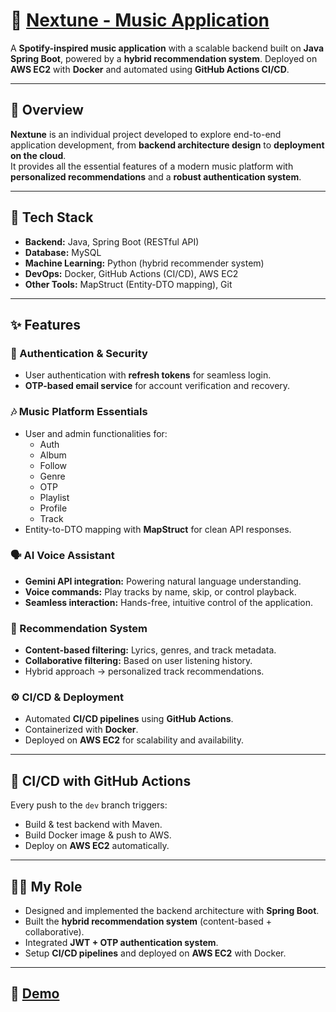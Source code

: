 # 🎵 [Nextune - Music Application](https://nextune.ddnsgeek.com/)

A **Spotify-inspired music application** with a scalable backend built on **Java Spring Boot**, powered by a **hybrid recommendation system**. Deployed on **AWS EC2** with **Docker** and automated using **GitHub Actions CI/CD**.

---

## 📌 Overview

**Nextune** is an individual project developed to explore end-to-end application development, from **backend architecture design** to **deployment on the cloud**.  
It provides all the essential features of a modern music platform with **personalized recommendations** and a **robust authentication system**.

---

## 🚀 Tech Stack

- **Backend:** Java, Spring Boot (RESTful API)  
- **Database:** MySQL  
- **Machine Learning:** Python (hybrid recommender system)  
- **DevOps:** Docker, GitHub Actions (CI/CD), AWS EC2  
- **Other Tools:** MapStruct (Entity-DTO mapping), Git  

---

## ✨ Features

### 🔐 Authentication & Security
- User authentication with **refresh tokens** for seamless login.
- **OTP-based email service** for account verification and recovery.

### 🎶 Music Platform Essentials
- User and admin functionalities for:
  - Auth
  - Album
  - Follow
  - Genre
  - OTP
  - Playlist
  - Profile
  - Track
- Entity-to-DTO mapping with **MapStruct** for clean API responses.

### 🗣️ AI Voice Assistant
- **Gemini API integration:** Powering natural language understanding.  
- **Voice commands:** Play tracks by name, skip, or control playback.  
- **Seamless interaction:** Hands-free, intuitive control of the application.  

### 🤖 Recommendation System
- **Content-based filtering:** Lyrics, genres, and track metadata.
- **Collaborative filtering:** Based on user listening history.
- Hybrid approach → personalized track recommendations.

### ⚙️ CI/CD & Deployment
- Automated **CI/CD pipelines** using **GitHub Actions**.
- Containerized with **Docker**.
- Deployed on **AWS EC2** for scalability and availability.

---

## 🧪 CI/CD with GitHub Actions

Every push to the `dev` branch triggers:
- Build & test backend with Maven.  
- Build Docker image & push to AWS.  
- Deploy on **AWS EC2** automatically.  

---

## 🧑‍💻 My Role

- Designed and implemented the backend architecture with **Spring Boot**.  
- Built the **hybrid recommendation system** (content-based + collaborative).  
- Integrated **JWT + OTP authentication system**.  
- Setup **CI/CD pipelines** and deployed on **AWS EC2** with Docker.  

---

## 📎 [Demo](https://youtu.be/9So3mvQZVe0)



